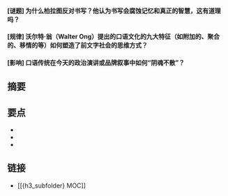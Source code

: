 #### [谜题] 为什么柏拉图反对书写？他认为书写会腐蚀记忆和真正的智慧，这有道理吗？


#### [规律] 沃尔特·翁（Walter Ong）提出的口语文化的九大特征（如附加的、聚合的、移情的等）如何塑造了前文字社会的思维方式？


#### [影响] 口语传统在今天的政治演讲或品牌叙事中如何“阴魂不散”？


## 摘要


## 要点

- 
- 
- 

## 链接

- [[{h3_subfolder} MOC]]
